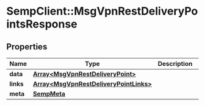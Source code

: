 # SempClient::MsgVpnRestDeliveryPointsResponse

## Properties
Name | Type | Description | Notes
------------ | ------------- | ------------- | -------------
**data** | [**Array&lt;MsgVpnRestDeliveryPoint&gt;**](MsgVpnRestDeliveryPoint.md) |  | [optional] 
**links** | [**Array&lt;MsgVpnRestDeliveryPointLinks&gt;**](MsgVpnRestDeliveryPointLinks.md) |  | [optional] 
**meta** | [**SempMeta**](SempMeta.md) |  | 


